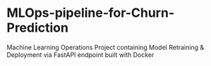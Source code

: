 # MLOps-pipeline-for-Churn-Prediction
Machine Learning Operations Project containing Model Retraining &amp; Deployment via FastAPI endpoint
built with Docker
